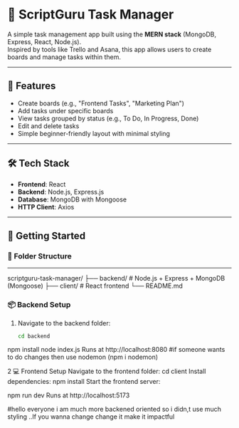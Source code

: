 # 📝 ScriptGuru Task Manager

A simple task management app built using the **MERN stack** (MongoDB, Express, React, Node.js).  
Inspired by tools like Trello and Asana, this app allows users to create boards and manage tasks within them.

---

## 📌 Features

- Create boards (e.g., "Frontend Tasks", "Marketing Plan")
- Add tasks under specific boards
- View tasks grouped by status (e.g., To Do, In Progress, Done)
- Edit and delete tasks
- Simple beginner-friendly layout with minimal styling

---

## 🛠️ Tech Stack

- **Frontend**: React
- **Backend**: Node.js, Express.js
- **Database**: MongoDB with Mongoose
- **HTTP Client**: Axios

---

## 🚀 Getting Started

### 🧩 Folder Structure

---
scriptguru-task-manager/
├── backend/ # Node.js + Express + MongoDB (Mongoose)
├── client/ # React frontend
└── README.md

### 📦 Backend Setup

1. Navigate to the backend folder:
   ```bash
   cd backend
npm install
node index.js
Runs at http://localhost:8080
#if someone wants to do changes then use nodemon (npm i nodemon)

2
💻 Frontend Setup
Navigate to the frontend folder:
cd client
Install dependencies:
npm install
Start the frontend server:

npm run dev
Runs at http://localhost:5173

#hello everyone
i am much more backened oriented so i didn,t use much styling ..If you wanna change change it make it impactful



